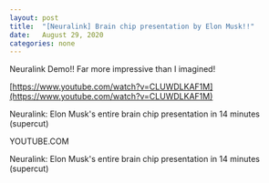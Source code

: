 ```yaml
---
layout: post
title:  "[Neuralink] Brain chip presentation by Elon Musk!!"
date:   August 29, 2020
categories: none
---
```




Neuralink Demo!! Far more impressive than I imagined!

[https://www.youtube.com/watch?v=CLUWDLKAF1M](https://www.youtube.com/watch?v=CLUWDLKAF1M)

Neuralink: Elon Musk's entire brain chip presentation in 14 minutes (supercut)

YOUTUBE.COM




Neuralink: Elon Musk's entire brain chip presentation in 14 minutes (supercut)



 

